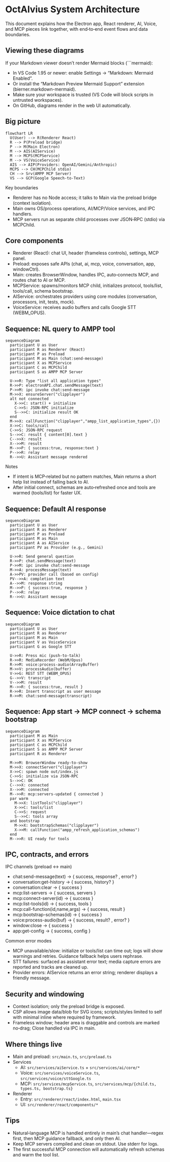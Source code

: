 # OctAIvius System Architecture

This document explains how the Electron app, React renderer, AI, Voice, and MCP pieces link together, with end‑to‑end event flows and data boundaries.

## Viewing these diagrams

If your Markdown viewer doesn’t render Mermaid blocks (```mermaid):

- In VS Code 1.95 or newer: enable Settings → “Markdown: Mermaid Enabled”.
- Or install the “Markdown Preview Mermaid Support” extension (bierner.markdown-mermaid).
- Make sure your workspace is trusted (VS Code will block scripts in untrusted workspaces).
- On GitHub, diagrams render in the web UI automatically.

## Big picture

```mermaid
flowchart LR
  U(User) --> R(Renderer React)
  R --> P(Preload bridge)
  P --> M(Main Electron)
  M --> AIS(AIService)
  M --> MCPS(MCPService)
  M --> VS(VoiceService)
  AIS --> AIP(Providers: OpenAI/Gemini/Anthropic)
  MCPS --> CH(MCPChild stdio)
  CH --> Srv(AMPP MCP Server)
  VS --> GCP(Google Speech-to-Text)
```

Key boundaries

- Renderer has no Node access; it talks to Main via the preload bridge (context isolation).
- Main owns OS/process operations, AI/MCP/Voice services, and IPC handlers.
- MCP servers run as separate child processes over JSON‑RPC (stdio) via MCPChild.

## Core components

- Renderer (React): chat UI, header (frameless controls), settings, MCP panel.
- Preload: exposes safe APIs (chat, ai, mcp, voice, conversation, app, windowCtrl).
- Main: creates BrowserWindow, handles IPC, auto‑connects MCP, and routes chat to AI or MCP.
- MCPService: spawns/monitors MCP child, initializes protocol, tools/list, tools/call, schema bootstrap.
- AIService: orchestrates providers using core modules (conversation, processors, init, tests, mock).
- VoiceService: receives audio buffers and calls Google STT (WEBM_OPUS).

## Sequence: NL query to AMPP tool

```mermaid
sequenceDiagram
  participant U as User
  participant R as Renderer (React)
  participant P as Preload
  participant M as Main (chat:send-message)
  participant X as MCPService
  participant C as MCPChild
  participant S as AMPP MCP Server

  U->>R: Type "list all application types"
  R->>P: electronAPI.chat.sendMessage(text)
  P->>M: ipc invoke chat:send-message
  M->>X: ensureServer("clipplayer")
  alt not connected
    X->>C: start() + initialize
    C->>S: JSON-RPC initialize
    S-->>C: initialize result OK
  end
  M->>X: callFunction("clipplayer","ampp_list_application_types",{})
  X->>C: tools/call
  C->>S: JSON-RPC request
  S-->>C: result { content[0].text }
  C-->>X: result
  X-->>M: result
  M-->>P: { success:true, response:text }
  P-->>R: relay
  R-->>U: Assistant message rendered
```

Notes

- If intent is MCP‑related but no pattern matches, Main returns a short help list instead of falling back to AI.
- After initial connect, schemas are auto‑refreshed once and tools are warmed (tools/list) for faster UX.

## Sequence: Default AI response

```mermaid
sequenceDiagram
  participant U as User
  participant R as Renderer
  participant P as Preload
  participant M as Main
  participant A as AIService
  participant PV as Provider (e.g., Gemini)

  U->>R: Send general question
  R->>P: chat.sendMessage(text)
  P->>M: ipc invoke chat:send-message
  M->>A: processMessage(text)
  A->>PV: provider call (based on config)
  PV-->>A: completion text
  A-->>M: response string
  M-->>P: { success:true, response }
  P-->>R: relay
  R-->>U: Assistant message
```

## Sequence: Voice dictation to chat

```mermaid
sequenceDiagram
  participant U as User
  participant R as Renderer
  participant M as Main
  participant V as VoiceService
  participant G as Google STT

  U->>R: Press mic (push‑to‑talk)
  R->>R: MediaRecorder (WebM/Opus)
  R->>M: voice:process-audio(ArrayBuffer)
  M->>V: processAudio(buffer)
  V->>G: REST STT (WEBM_OPUS)
  G-->>V: transcript
  V-->>M: result
  M-->>R: { success:true, result }
  R->>R: Insert transcript as user message
  R->>M: chat:send-message(transcript)
```

## Sequence: App start → MCP connect → schema bootstrap

```mermaid
sequenceDiagram
  participant M as Main
  participant X as MCPService
  participant C as MCPChild
  participant S as AMPP MCP Server
  participant R as Renderer

  M->>M: BrowserWindow ready-to-show
  M->>X: connectServer("clipplayer")
  X->>C: spawn node out/index.js
  C->>S: initialize via JSON-RPC
  S-->>C: OK
  C-->>X: connected
  X-->>M: connected
  M-->>R: mcp:servers-updated { connected }
  par warm
    M->>X: listTools("clipplayer")
    X->>C: tools/list
    C->>S: request
    S-->>C: tools array
  and bootstrap
    M->>X: bootstrapSchemas("clipplayer")
    X->>M: callFunction("ampp_refresh_application_schemas")
  end
  M-->>R: UI ready for tools
```

## IPC, contracts, and errors

IPC channels (preload ↔ main)

- chat:send-message(text) → { success, response? , error? }
- conversation:get-history → { success, history? }
- conversation:clear → { success }
- mcp:list-servers → { success, servers }
- mcp:connect-server(id) → { success }
- mcp:list-tools(id) → { success, tools }
- mcp:call-function(id,name,args) → { success, result }
- mcp:bootstrap-schemas(id) → { success }
- voice:process-audio(buf) → { success, result? , error? }
- window:close → { success }
- app:get-config → { success, config }

Common error modes

- MCP unavailable/slow: initialize or tools/list can time out; logs will show warnings and retries. Guidance fallback helps users rephrase.
- STT failures: surfaced as assistant error text; media capture errors are reported and tracks are cleaned up.
- Provider errors: AIService returns an error string; renderer displays a friendly message.

## Security and windowing

- Context isolation; only the preload bridge is exposed.
- CSP allows image data/blob for SVG icons; scripts/styles limited to self with minimal inline where required by framework.
- Frameless window; header area is draggable and controls are marked no‑drag; Close handled via IPC in main.

## Where things live

- Main and preload: `src/main.ts`, `src/preload.ts`
- Services
  - AI: `src/services/aiService.ts` + `src/services/ai/core/*`
  - Voice: `src/services/voiceService.ts`, `src/services/voice/sttGoogle.ts`
  - MCP: `src/services/mcpService.ts`, `src/services/mcp/{child.ts, types.ts, bootstrap.ts}`
- Renderer
  - Entry: `src/renderer/react/index.html`, `main.tsx`
  - UI: `src/renderer/react/components/*`

## Tips

- Natural‑language MCP is handled entirely in main’s chat handler—regex first, then MCP guidance fallback, and only then AI.
- Keep MCP servers compiled and clean on stdout. Use stderr for logs.
- The first successful MCP connection will automatically refresh schemas and warm the tool list.
